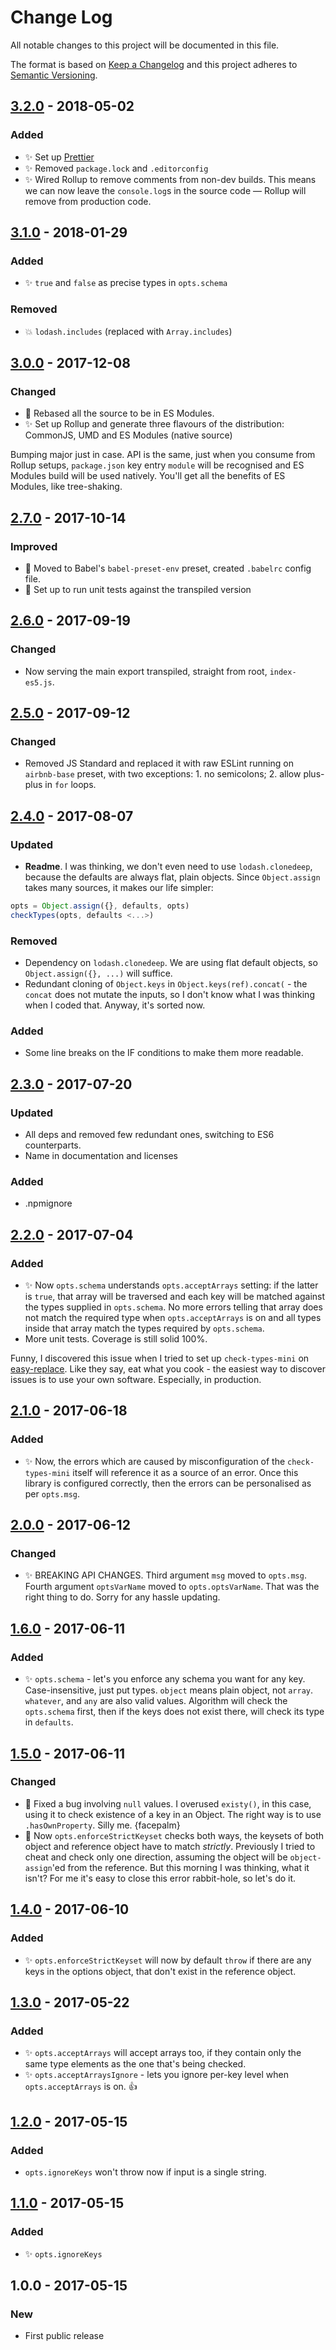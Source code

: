 # Change Log

All notable changes to this project will be documented in this file.

The format is based on [Keep a Changelog](http://keepachangelog.com/)
and this project adheres to [Semantic Versioning](http://semver.org/).

## [3.2.0] - 2018-05-02

### Added

* ✨ Set up [Prettier](https://prettier.io)
* ✨ Removed `package.lock` and `.editorconfig`
* ✨ Wired Rollup to remove comments from non-dev builds. This means we can now leave the `console.log`s in the source code — Rollup will remove from production code.

## [3.1.0] - 2018-01-29

### Added

* ✨ `true` and `false` as precise types in `opts.schema`

### Removed

* 💥 `lodash.includes` (replaced with `Array.includes`)

## [3.0.0] - 2017-12-08

### Changed

* 🔧 Rebased all the source to be in ES Modules.
* ✨ Set up Rollup and generate three flavours of the distribution: CommonJS, UMD and ES Modules (native source)

Bumping major just in case. API is the same, just when you consume from Rollup setups, `package.json` key entry `module` will be recognised and ES Modules build will be used natively. You'll get all the benefits of ES Modules, like tree-shaking.

## [2.7.0] - 2017-10-14

### Improved

* 🔧 Moved to Babel's `babel-preset-env` preset, created `.babelrc` config file.
* 🔧 Set up to run unit tests against the transpiled version

## [2.6.0] - 2017-09-19

### Changed

* Now serving the main export transpiled, straight from root, `index-es5.js`.

## [2.5.0] - 2017-09-12

### Changed

* Removed JS Standard and replaced it with raw ESLint running on `airbnb-base` preset, with two exceptions: 1. no semicolons; 2. allow plus-plus in `for` loops.

## [2.4.0] - 2017-08-07

### Updated

* **Readme**. I was thinking, we don't even need to use `lodash.clonedeep`, because the defaults are always flat, plain objects. Since `Object.assign` takes many sources, it makes our life simpler:

```js
opts = Object.assign({}, defaults, opts)
checkTypes(opts, defaults <...>)
```

### Removed

* Dependency on `lodash.clonedeep`. We are using flat default objects, so `Object.assign({}, ...)` will suffice.
* Redundant cloning of `Object.keys` in `Object.keys(ref).concat(` - the `concat` does not mutate the inputs, so I don't know what I was thinking when I coded that. Anyway, it's sorted now.

### Added

* Some line breaks on the IF conditions to make them more readable.

## [2.3.0] - 2017-07-20

### Updated

* All deps and removed few redundant ones, switching to ES6 counterparts.
* Name in documentation and licenses

### Added

* .npmignore

## [2.2.0] - 2017-07-04

### Added

* ✨ Now `opts.schema` understands `opts.acceptArrays` setting: if the latter is `true`, that array will be traversed and each key will be matched against the types supplied in `opts.schema`. No more errors telling that array does not match the required type when `opts.acceptArrays` is on and all types inside that array match the types required by `opts.schema`.
* More unit tests. Coverage is still solid 100%.

Funny, I discovered this issue when I tried to set up `check-types-mini` on [easy-replace](https://github.com/codsen/easy-replace). Like they say, eat what you cook - the easiest way to discover issues is to use your own software. Especially, in production.

## [2.1.0] - 2017-06-18

### Added

* ✨ Now, the errors which are caused by misconfiguration of the `check-types-mini` itself will reference it as a source of an error. Once this library is configured correctly, then the errors can be personalised as per `opts.msg`.

## [2.0.0] - 2017-06-12

### Changed

* ✨ BREAKING API CHANGES. Third argument `msg` moved to `opts.msg`. Fourth argument `optsVarName` moved to `opts.optsVarName`. That was the right thing to do. Sorry for any hassle updating.

## [1.6.0] - 2017-06-11

### Added

* ✨ `opts.schema` - let's you enforce any schema you want for any key. Case-insensitive, just put types. `object` means plain object, not `array`. `whatever`, and `any` are also valid values. Algorithm will check the `opts.schema` first, then if the keys does not exist there, will check its type in `defaults`.

## [1.5.0] - 2017-06-11

### Changed

* 🔧 Fixed a bug involving `null` values. I overused `existy()`, in this case, using it to check existence of a key in an Object. The right way is to use `.hasOwnProperty`. Silly me. {facepalm}
* 🔧 Now `opts.enforceStrictKeyset` checks both ways, the keysets of both object and reference object have to match _strictly_. Previously I tried to cheat and check only one direction, assuming the object will be `object-assign`'ed from the reference. But this morning I was thinking, what it isn't? For me it's easy to close this error rabbit-hole, so let's do it.

## [1.4.0] - 2017-06-10

### Added

* ✨ `opts.enforceStrictKeyset` will now by default `throw` if there are any keys in the options object, that don't exist in the reference object.

## [1.3.0] - 2017-05-22

### Added

* ✨ `opts.acceptArrays` will accept arrays too, if they contain only the same type elements as the one that's being checked.
* ✨ `opts.acceptArraysIgnore` - lets you ignore per-key level when `opts.acceptArrays` is on. 👍

## [1.2.0] - 2017-05-15

### Added

* `opts.ignoreKeys` won't throw now if input is a single string.

## [1.1.0] - 2017-05-15

### Added

* ✨ `opts.ignoreKeys`

## 1.0.0 - 2017-05-15

### New

* First public release

[1.1.0]: https://github.com/codsen/check-types-mini/compare/v1.0.1...v1.1.0
[1.2.0]: https://github.com/codsen/check-types-mini/compare/v1.1.0...v1.2.0
[1.3.0]: https://github.com/codsen/check-types-mini/compare/v1.2.2...v1.3.0
[1.4.0]: https://github.com/codsen/check-types-mini/compare/v1.3.0...v1.4.0
[1.5.0]: https://github.com/codsen/check-types-mini/compare/v1.4.0...v1.5.0
[1.6.0]: https://github.com/codsen/check-types-mini/compare/v1.5.0...v1.6.0
[2.0.0]: https://github.com/codsen/check-types-mini/compare/v1.6.0...v2.0.0
[2.1.0]: https://github.com/codsen/check-types-mini/compare/v2.0.0...v2.1.0
[2.2.0]: https://github.com/codsen/check-types-mini/compare/v2.1.0...v2.2.0
[2.3.0]: https://github.com/codsen/check-types-mini/compare/v2.2.0...v2.3.0
[2.4.0]: https://github.com/codsen/check-types-mini/compare/v2.3.0...v2.4.0
[2.5.0]: https://github.com/codsen/check-types-mini/compare/v2.4.0...v2.5.0
[2.6.0]: https://github.com/codsen/check-types-mini/compare/v2.5.0...v2.6.0
[2.7.0]: https://github.com/codsen/check-types-mini/compare/v2.6.0...v2.7.0
[3.0.0]: https://github.com/codsen/check-types-mini/compare/v2.7.0...v3.0.0
[3.1.0]: https://github.com/codsen/check-types-mini/compare/v3.0.4...v3.1.0
[3.2.0]: https://github.com/codsen/check-types-mini/compare/v3.1.0...v3.2.0
